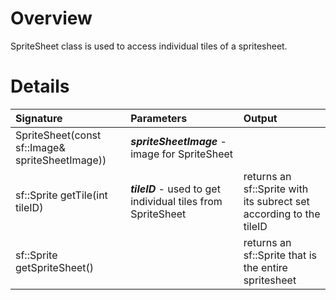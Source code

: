 # Overview #

SpriteSheet class is used to access individual tiles of a spritesheet.


# Details #


| **Signature** | **Parameters** | **Output** |
|:--------------|:---------------|:-----------|
| SpriteSheet(const sf::Image& spriteSheetImage)) | **_spriteSheetImage_** - image for SpriteSheet |  |
| sf::Sprite getTile(int tileID) | **_tileID_** - used to get individual tiles from SpriteSheet | returns an sf::Sprite with its subrect set according to the tileID |
| sf::Sprite getSpriteSheet() |  | returns an sf::Sprite that is the entire spritesheet |